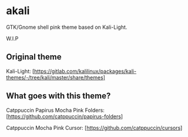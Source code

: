 # akali
GTK/Gnome shell pink theme based on Kali-Light.

W.I.P


## Original theme

Kali-Light: [https://gitlab.com/kalilinux/packages/kali-themes/-/tree/kali/master/share/themes]

## What goes with this theme?

Catppuccin Papirus Mocha Pink Folders: [https://github.com/catppuccin/papirus-folders]

Catppuccin Mocha Pink Cursor: [https://github.com/catppuccin/cursors]
